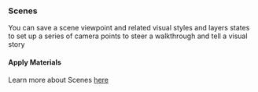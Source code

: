 ### Scenes
You can save a scene viewpoint and related visual styles and layers states to set up a series of camera points to steer a walkthrough and tell a visual story

#### Apply Materials
Learn more about Scenes [here](/Building-the-Farnsworth-House/Visual-Settings.md)

